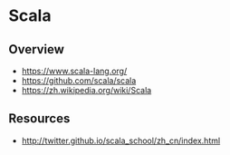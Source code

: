 # Scala

## Overview

- https://www.scala-lang.org/
- https://github.com/scala/scala
- https://zh.wikipedia.org/wiki/Scala

## Resources

- http://twitter.github.io/scala_school/zh_cn/index.html
